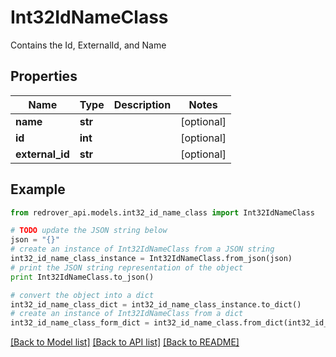 # Int32IdNameClass

Contains the Id, ExternalId, and Name

## Properties
Name | Type | Description | Notes
------------ | ------------- | ------------- | -------------
**name** | **str** |  | [optional] 
**id** | **int** |  | [optional] 
**external_id** | **str** |  | [optional] 

## Example

```python
from redrover_api.models.int32_id_name_class import Int32IdNameClass

# TODO update the JSON string below
json = "{}"
# create an instance of Int32IdNameClass from a JSON string
int32_id_name_class_instance = Int32IdNameClass.from_json(json)
# print the JSON string representation of the object
print Int32IdNameClass.to_json()

# convert the object into a dict
int32_id_name_class_dict = int32_id_name_class_instance.to_dict()
# create an instance of Int32IdNameClass from a dict
int32_id_name_class_form_dict = int32_id_name_class.from_dict(int32_id_name_class_dict)
```
[[Back to Model list]](../README.md#documentation-for-models) [[Back to API list]](../README.md#documentation-for-api-endpoints) [[Back to README]](../README.md)


